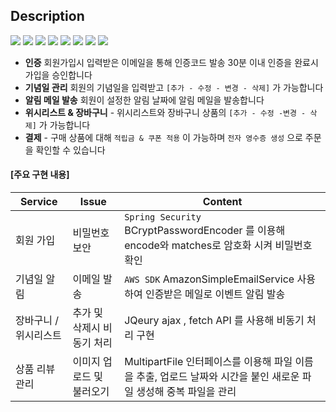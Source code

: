 
## Description
 <img src="https://img.shields.io/badge/Spring-6DB33F?style=flat-square&logo=Spring&logoColor=white"/> <img src="https://img.shields.io/badge/Java-B1361E?style=flat-square&logo=Java&logoColor=white"/> <img src="https://img.shields.io/badge/JavaScript-FF9900?style=flat-square&logo=JavaScript&logoColor=white"/> <img src="https://img.shields.io/badge/CSS-1572B6?style=flat-square&logo=CSS3&logoColor=white"/> <img src="https://img.shields.io/badge/MySQL-27A1C5?style=flat-square&logo=MySQL&logoColor=white"/> <img src="https://img.shields.io/badge/AWS-333333?style=flat-square&logo=Amazon-AWS&logoColor=white"/> <img src="https://img.shields.io/badge/Ubuntu-FC60A8?style=flat-square&logo=Ubuntu&logoColor=white"/> <img src="https://img.shields.io/badge/Apache Tomcat-9F55FF?style=flat-square&logo=Apache-Tomcat&logoColor=white"/>

- **인증** 회원가입시 입력받은 이메일을 통해 인증코드 발송 30분 이내 인증을 완료시 가입을 승인합니다
- **기념일 관리** 회원의 기념일을 입력받고 `[추가 - 수정 - 변경 - 삭제]` 가 가능합니다 
- **알림 메일 발송** 회원이 설정한 알림 날짜에 알림 메일을 발송합니다
- **위시리스트 & 장바구니** - 위시리스트와 장바구니 상품의 `[추가 - 수정 -변경 - 삭제]` 가 가능합니다
- **결제** - 구매 상품에 대해 `적립금 & 쿠폰 적용` 이 가능하며 `전자 영수증 생성` 으로 주문을 확인할 수 있습니다 

#### [주요 구현 내용]

| Service | Issue | Content |
| ------  | ------ | ------ |
| 회원 가입 | 비밀번호 보안 | ``` Spring Security ``` BCryptPasswordEncoder 를 이용해 encode와 matches로 암호화 시켜 비밀번호 확인 |
| 기념일 알림 | 이메일 발송 | ``` AWS SDK ``` AmazonSimpleEmailService 사용하여 인증받은 메일로 이벤트 알림 발송 |
| 장바구니 / 위시리스트 | 추가 및 삭제시 비동기 처리 | JQeury ajax , fetch API 를 사용해 비동기 처리 구현 |
| 상품 리뷰 관리 | 이미지 업로드 및 불러오기 | MultipartFile 인터페이스를 이용해 파일 이름을 추출, 업로드 날짜와 시간을 붙인 새로운 파일 생성해 중복 파일을 관리 |
